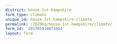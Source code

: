 ```yaml
---
district: house-1st-hampshire
form_type: climate
unique_id: house-1st-hampshire-climate
permalink: /2020bq/house-1st-hampshire/climate/
form_id: '201705916871054'
layout: form
---
```

